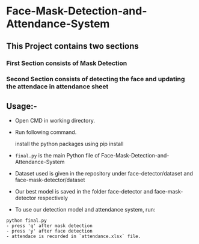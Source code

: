 # Face-Mask-Detection-and-Attendance-System

## This Project contains two sections
### First Section consists of Mask Detection
### Second Section consists of detecting the face and updating the attendace in attendance sheet


## Usage:-

- Open CMD in working directory.
- Run following command.

  install the python packages using pip install
  
- `final.py` is the main Python file of Face-Mask-Detection-and-Attendance-System
- Dataset used is given in the repository under face-detector/dataset and face-mask-detector/dataset
- Our best model is saved in the folder face-detector and face-mask-detector respectively
- To use our detection model and attendance system, run:
```
python final.py
- press 'q' after mask detection
- press 'y' after face detection
- attendace is recorded in `attendance.xlsx` file.
